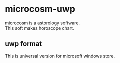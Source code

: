 # microcosm-uwp

microcosm is a astorology software.   
This soft makes horoscope chart.   

## uwp format
This is universal version for microsoft windows store.
